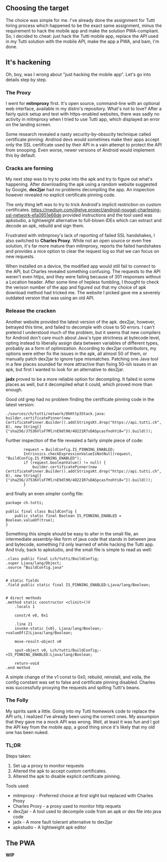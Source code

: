 ## Choosing the target

The choice was simple for me. I've already done the assignment for Tutti hiring process which happened to be the exact same assignment, minus the requirement to hack the mobile app and make the solution PWA-compliant. So, I decided to cheat: just hack the Tutti mobile app, replace the API used in my Tutti solution with the mobile API, make the app a PWA, and bam, I'm done.

## It's hackening

Oh, boy, was I wrong about "just hacking the mobile app". Let's go into details step by step.

### The Proxy

I went for **mitmproxy** first. It's open source, command-line with an optional web interface, available in my distro's repository. What's not to love? After a fairly quick setup and test with https-enabled websites, there was sadly no activity in mitmproxy when I tried to use Tutti app, which displayed an error on the landing screen.

Some research revealed a nasty security-by-obsucity technique called certificate pinning: Andriod devs would sometimes make their apps accept only the SSL certificate used by their API in a vain attempt to protect the API from snooping. Even worse, newer versions of Android would implement this by default.

### Cracks are forming

My next step was to try to poke into the apk and try to figure out what's happening. After downloading the apk using a random website suggested by Google, **dex2jar** had no problems decompiling the app. An inspection however revealed no explicit certificate pinning code.

The only thing left was to try to trick Android's implicit restriction on custom certificates. https://medium.com/@elye.project/android-nougat-charlesing-ssl-network-efa0951e66de provided instructions and the tool used was apkstudio, a lightweight alternative to full-blown IDEs which can extract and decode an apk, rebuild and sign them.

Frustrated with mitmproxy's lack of reporting of failed SSL handshakes, I also switched to **Charles Proxy**. While not an open source or even free solution, it's far more mature than mitmproxy, reports the failed handshakes and provides a nice option to clear the request log so that we can focus on new requests.

When installed on a device, the modified app would still fail to connect to the API, but Charles revealed something confusing. The requests to the API weren't even https, and they were failing because of 301 responses without a Location header. After some time of hepless fumbling, I thought to check the verison number of the app and figured out that my choice of apk download method had tricked me. The website I picked gave me a severely outdated version that was using an old API.

### Release the cracken

Another website provided the latest version of the apk. dex2jar, however, betrayed this time, and failed to decomple with close to 50 errors. I can't pretend I understood much of the problem, but it seems that new compilers for Android don't care much about Java's type strictness at bytecode level, opting instead to liberally assign data between variables of different types, probably as a form of optimization. According to dex2jar contributors, my options were either fix the issues in the apk, all almost 50 of them, or manually patch dex2jar to ignore type mismatches. Patching one Java tool in a few places sounded far more attractive than fixing 50-ish issues in an apk, but first I wanted to look for an alternative to dex2jar.

**jadx** proved to be a more reliable option for decompling. It failed in some places as well, but it decompiled what it could, which proved more than enough.

Good old grep had no problem finding the certificate pinning code in the latest version:

```./sources/ch/tutti/network/OkHttp3Stack.java:            builder.certificatePinner(new CertificatePinner.Builder().add(StringsKt.drop("https://api.tutti.ch", 8), new String[]{"sha256/J7536VlsF7Ml/nE9dl90/4O221R7sDASpcasfnohYi8="}).build());```

Further inspection of the file revealed a fairly simple piece of code:

```
        request = BuildConfig.IS_PINNING_ENABLED;
        Intrinsics.checkExpressionValueIsNotNull(request, "BuildConfig.IS_PINNING_ENABLED");
        if (request.booleanValue() != null) {
            builder.certificatePinner(new CertificatePinner.Builder().add(StringsKt.drop("https://api.tutti.ch", 8), new String[]{"sha256/J7536VlsF7Ml/nE9dl90/4O221R7sDASpcasfnohYi8="}).build());
        }
```

and finally an even simpler config file:

```
package ch.tutti;

public final class BuildConfig {
    public static final Boolean IS_PINNING_ENABLED = Boolean.valueOf(true);
}
```

Something this simple should be easy to alter in the smali file, an intermediate assembly-like form of java code that stands in between java and bytecode, something I'd only learned of while hacking the Tutti app. And truly, back to apkstudio, and the smali file is simple to read as well:

```
.class public final Lch/tutti/BuildConfig;
.super Ljava/lang/Object;
.source "BuildConfig.java"


# static fields
.field public static final IS_PINNING_ENABLED:Ljava/lang/Boolean;


# direct methods
.method static constructor <clinit>()V
    .locals 1

    const/4 v0, 0x1

    .line 21
    invoke-static {v0}, Ljava/lang/Boolean;->valueOf(Z)Ljava/lang/Boolean;

    move-result-object v0

    sput-object v0, Lch/tutti/BuildConfig;->IS_PINNING_ENABLED:Ljava/lang/Boolean;

    return-void
.end method
```

A simple change of the v1 const to 0x0, rebuild, reinstall, and voila, the config constant was set to false and certificate pinning disabled. Charles was successfully proxying the requests and spilling Tutti's beans.

### The Folly

My spirits sank a little. Going into my Tutti homework code to replace the API urls, I realized I've already been using the correct ones. My assumpion that they gave me a mock API was wrong. Well, at least it was fun and I got the API key from the mobile app, a good thing since it's likely that my old one has been nuked.

### TL;DR

Steps taken:

1. Set up a proxy to monitor requests
2. Altered the apk to accept custom certificates.
3. Altered the apk to disable explicit certificate pinning.

Tools used:

* mitmproxy - Preferred choice at first sight but replaced with Charles Proxy
* Charles Proxy - a proxy used to monitor http requets
* dex2jar - A tool used to decompile code from an apk or dex file into java code
* jadx - A more fault tolerant alternative to dex2jar
* apkstudio - A lightweight apk editor


## The PWA

**WIP**